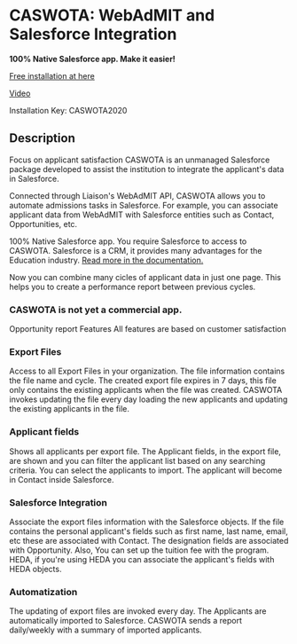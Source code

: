 # CASWOTA: WebAdMIT and Salesforce Integration
**100% Native Salesforce app. Make it easier!**

[Free installation at here](https://login.salesforce.com/packaging/installPackage.apexp?p0=04t3i000002ikjJAAQ)

[Video](https://www.youtube.com/watch?v=DmQ5XpXN3IQ&feature=emb_logo)

Installation Key: CASWOTA2020

## Description
Focus on applicant satisfaction
CASWOTA is an unmanaged Salesforce package developed to assist the institution to integrate the applicant's data in Salesforce.

Connected through Liaison's WebAdMIT API, CASWOTA allows you to automate admissions tasks in Salesforce. For example, you can associate applicant data from WebAdMIT with Salesforce entities such as Contact, Opportunities, etc.

100% Native Salesforce app. You require Salesforce to access to CASWOTA. Salesforce is a CRM, it provides many advantages for the Education industry.
[Read more in the documentation.](CASWOTA_Documentation.md)

Now you can combine many cicles of applicant data in just one page. This helps you to create a performance report between previous cycles.

### CASWOTA is not yet a commercial app.

Opportunity report
Features
All features are based on customer satisfaction

### Export Files
Access to all Export Files in your organization. The file information contains the file name and cycle.
The created export file expires in 7 days, this file only contains the existing applicants when the file was created. CASWOTA invokes updating the file every day loading the new applicants and updating the existing applicants in the file.

### Applicant fields
Shows all applicants per export file.
The Applicant fields, in the export file, are shown and you can filter the applicant list based on any searching criteria.
You can select the applicants to import. The applicant will become in Contact inside Salesforce.

### Salesforce Integration
Associate the export files information with the Salesforce objects. If the file contains the personal applicant's fields such as first name, last name, email, etc these are associated with Contact. The designation fields are associated with Opportunity. Also, You can set up the tuition fee with the program.
HEDA, if you're using HEDA you can associate the applicant's fields with HEDA objects.

### Automatization
The updating of export files are invoked every day.
The Applicants are automatically imported to Salesforce.
CASWOTA sends a report daily/weekly with a summary of imported applicants.

